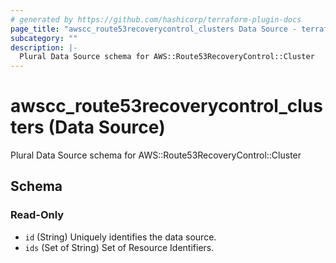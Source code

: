 ```yaml
---
# generated by https://github.com/hashicorp/terraform-plugin-docs
page_title: "awscc_route53recoverycontrol_clusters Data Source - terraform-provider-awscc"
subcategory: ""
description: |-
  Plural Data Source schema for AWS::Route53RecoveryControl::Cluster
---
```


# awscc_route53recoverycontrol_clusters (Data Source)

Plural Data Source schema for AWS::Route53RecoveryControl::Cluster



<!-- schema generated by tfplugindocs -->
## Schema

### Read-Only

- `id` (String) Uniquely identifies the data source.
- `ids` (Set of String) Set of Resource Identifiers.
